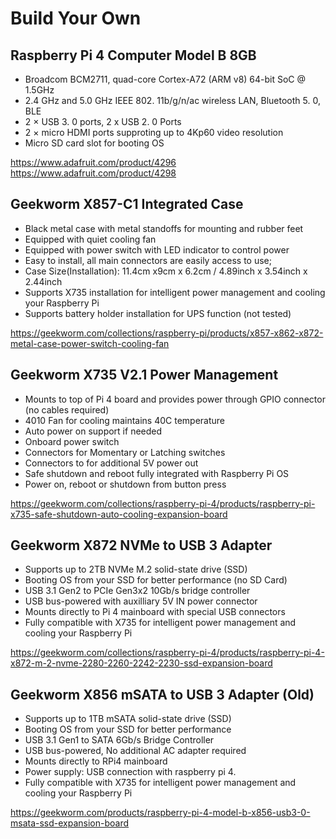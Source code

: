 Build Your Own
==============

Raspberry Pi 4 Computer Model B 8GB
-----------------------------------

- Broadcom BCM2711, quad-core Cortex-A72 (ARM v8) 64-bit SoC @ 1.5GHz
- 2.4 GHz and 5.0 GHz IEEE 802. 11b/g/n/ac wireless LAN, Bluetooth 5. 0, BLE
- 2 × USB 3. 0 ports, 2 x USB 2. 0 Ports
- 2 × micro HDMI ports supproting up to 4Kp60 video resolution
- Micro SD card slot for booting OS

https://www.adafruit.com/product/4296 https://www.adafruit.com/product/4298

Geekworm X857-C1 Integrated Case
--------------------------------
- Black metal case with metal standoffs for mounting and rubber feet
- Equipped with quiet cooling fan
- Equipped with power switch with LED indicator to control power
- Easy to install, all main connectors are easily access to use;
- Case Size(Installation): 11.4cm x9cm x 6.2cm / 4.89inch x 3.54inch x 2.44inch
- Supports X735 installation for intelligent power management and cooling your Raspberry Pi
- Supports battery holder installation for UPS function (not tested)

https://geekworm.com/collections/raspberry-pi/products/x857-x862-x872-metal-case-power-switch-cooling-fan

Geekworm X735 V2.1 Power Management
-----------------------------------

- Mounts to top of Pi 4 board and provides power through GPIO connector (no cables required)
- 4010 Fan for cooling maintains 40C temperature
- Auto power on support if needed
- Onboard power switch
- Connectors for Momentary or Latching switches
- Connectors to for additional 5V power out 
- Safe shutdown and reboot fully integrated with Raspberry Pi OS
- Power on, reboot or shutdown from button press

https://geekworm.com/collections/raspberry-pi-4/products/raspberry-pi-x735-safe-shutdown-auto-cooling-expansion-board

Geekworm X872 NVMe to USB 3 Adapter
------------------------------------

- Supports up to 2TB NVMe M.2 solid-state drive (SSD)
- Booting OS from your SSD for better performance (no SD Card)
- USB 3.1 Gen2 to PCIe Gen3x2 10Gb/s bridge controller
- USB bus-powered with auxilliary 5V IN power connector
- Mounts directly to Pi 4 mainboard with special USB connectors
- Fully compatible with X735 for intelligent power management and cooling your Raspberry Pi

https://geekworm.com/collections/raspberry-pi-4/products/raspberry-pi-4-x872-m-2-nvme-2280-2260-2242-2230-ssd-expansion-board

Geekworm X856 mSATA to USB 3 Adapter (Old)
------------------------------------------

- Supports up to 1TB mSATA solid-state drive (SSD)
- Booting OS from your SSD for better performance
- USB 3.1 Gen1 to SATA 6Gb/s Bridge Controller
- USB bus-powered, No additional AC adapter required
- Mounts directly to RPi4 mainboard
- Power supply: USB connection with raspberry pi 4.
- Fully compatible with X735 for intelligent power management and cooling your Raspberry Pi

https://geekworm.com/products/raspberry-pi-4-model-b-x856-usb3-0-msata-ssd-expansion-board
